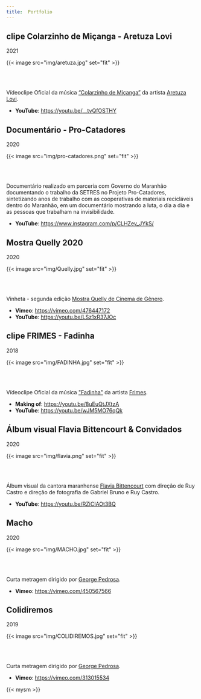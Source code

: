 ```yaml
---
title:  Portfolio
---
```


## clipe Colarzinho de Miçanga - Aretuza Lovi

2021

{{< image src="img/aretuza.jpg" set="fit" >}}

<br/><br/>

Vídeoclipe Oficial da música [“Colarzinho de Miçanga”](https://youtu.be/__tvQfOSTHY) da artista [Aretuza Lovi](https://www.instagram.com/aretuzalovi).

- **YouTube**: https://youtu.be/__tvQfOSTHY

## Documentário - Pro-Catadores

2020

{{< image src="img/pro-catadores.png" set="fit" >}}

<br/><br/>

Documentário realizado em parceria com Governo do Maranhão documentando o trabalho da SETRES no Projeto Pro-Catadores, sintetizando anos de trabalho com as cooperativas de materiais recicláveis dentro do Maranhão, em um documentário mostrando a luta, o dia a dia e as pessoas que trabalham na invisibilidade.

- **YouTube**: https://www.instagram.com/p/CLHZev_JYkS/

## Mostra Quelly 2020

2020

{{< image src="img/Quelly.jpg" set="fit" >}}

<br/><br/>

Vinheta - segunda edição [Mostra Quelly de Cinema de Gênero](https://www.instagram.com/mostraquelly/).

- **Vimeo**: https://vimeo.com/476447172
- **YouTube**: https://youtu.be/LSz1xR37JOc

## clipe FRIMES - Fadinha

2018

{{< image src="img/FADINHA.jpg" set="fit" >}}

<br/><br/>

Vídeoclipe Oficial da música ["Fadinha"](https://youtu.be/wJM5MO76qQk) da artista [Frimes](https://www.instagram.com/frimes/).

- **Making of**: https://youtu.be/8uEuQtJXtzA
- **YouTube**: https://youtu.be/wJM5MO76qQk

## Álbum visual Flavia Bittencourt & Convidados

2020

{{< image src="img/flavia.png" set="fit" >}}

<br/><br/>

Álbum visual da cantora maranhense [Flavia Bittencourt](https://www.instagram.com/flaviabittencourt) com direção de Ruy Castro e direção de fotografia de Gabriel Bruno e Ruy Castro.

- **YouTube**: https://youtu.be/RZiCIAOt3BQ

## Macho

2020

{{< image src="img/MACHO.jpg" set="fit" >}}

<br/><br/>

Curta metragem dirigido por [George Pedrosa](https://www.instagram.com/b0ygeorge/).

- **Vimeo**: https://vimeo.com/450567566

## Colidiremos

2019

{{< image src="img/COLIDIREMOS.jpg" set="fit" >}}

<br/><br/>

Curta metragem dirigido por [George Pedrosa](https://www.instagram.com/b0ygeorge/).

- **Vimeo**: https://vimeo.com/313015534

{{< mysm >}}